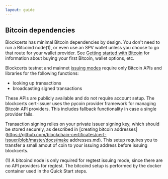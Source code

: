 ```yaml
---
layout: guide
---
```


## Bitcoin dependencies

Blockcerts has minimal Bitcoin dependencies by design. You don't need to run a Bitcoind node(1), or even use an SPV wallet unless you choose to go that route for your wallet provider. See [Getting started with Bitcoin](https://bitcoin.org/en/getting-started) for information about buying your first Bitcoin, wallet options, etc.

Blockcerts testnet and mainnet [issuing modes](options.html) require only Bitcoin APIs and libraries for the following functions:
 
 - looking up transactions
 - broadcasting signed transactions
 
These APIs are publicly available and do not require account setup. The blockcerts cert-issuer uses the pycoin provider framework for managing Bitcoin API providers. This includes fallback functionality in case a single provider fails. 

Transaction signing relies on your private issuer signing key, which should be stored securely, as described in [creating bitcoin addresses](https://github.com/blockchain-certificates/cert-issuer/blob/master/docs/make addresses.md). This setup requires you to transfer a small amout of coin to your issuing address before issuing blockcerts.

(1) A bitcoind node is only required for regtest issuing mode, since there are no API providers for regtest. The bitcoind setup is performed by the docker container used in the Quick Start steps.



